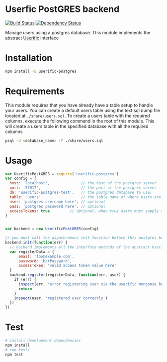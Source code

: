 # Userfic PostGRES backend

[![Build Status](https://travis-ci.org/nisaacson/userific-postgres.png)](https://travis-ci.org/nisaacson/userific-postgres)
[![Dependency Status](https://david-dm.org/nisaacson/userific-postgres.png)](https://david-dm.org/nisaacson/userific-postgres)

Manage users using a postgres database. This module implements the abstract [Userific](https://github.com/nisaacson/userific) interface

# Installation

```bash
npm install -S userific-postgres
```

# Requirements

This module requires that you have already have a table setup to handle your users. You can create a default users table using the text sql dump file located at `./share/users.sql`. To create a users table with the required columns, execute the following command in the root of this module. This will create a users table in the specified database with all the required columns

```bash
psql -d <database_name> -f ./share/users.sql
```


# Usage

```javascript
var UserificPostGRES = require('userific-postgres')
var config = {
  host: 'localhost',              // the host of the postgres server
  port: '27017',                  // the port of the postgres server
  db: 'userific-postgres-test',   // the postgres database to use,
  table: 'users'                  // the table name of where users are stored in the database
  user: 'postgres username here', // optional
  pass: 'postgres password here', // optional
  accessTokens: true         // optional, when true users must supply a valid accessToken value when registering
}


var backend = new UserificPostGRES(config)

// you must call the asynchronous init function before this postgres backend can be used
backend.init(function(err) {
  // backend implements all the interface methods of the abstract Userific module
  var registerData = {
      email: 'foo@example.com',
      password: 'barPassword',
      accessToken: 'valid access token value here'
  }
  backend.register(registerData, function(err, user) {
    if (err) {
      inspect(err, 'error registering user via the userific mongoose backend')
      return
    }
    inspect(user, 'registered user correctly')
  })
})
```


# Test

```bash
# install development dependencies
npm install
# run tests
npm test
```
